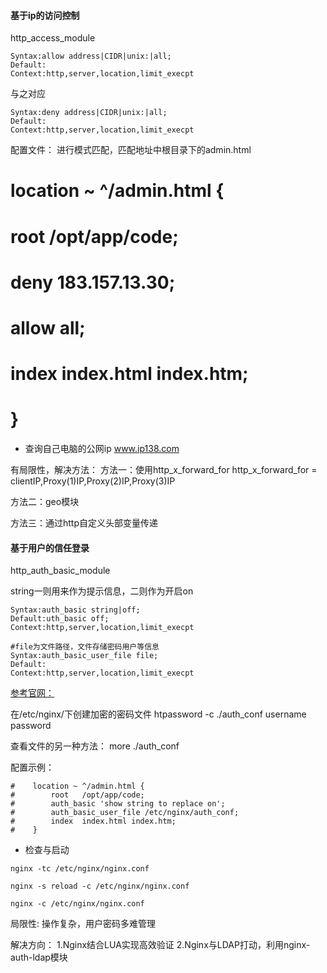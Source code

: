 #### 基于ip的访问控制
http_access_module

```
Syntax:allow address|CIDR|unix:|all;
Default:
Context:http,server,location,limit_execpt

```

与之对应
```
Syntax:deny address|CIDR|unix:|all;
Default:
Context:http,server,location,limit_execpt
```

配置文件：
进行模式匹配，匹配地址中根目录下的admin.html
#    location ~ ^/admin.html {
#        root   /opt/app/code;
#        deny 183.157.13.30;
#        allow all;
#        index  index.html index.htm;
#    }


- 查询自己电脑的公网ip
www.ip138.com


有局限性，解决方法：
方法一：使用http_x_forward_for
http_x_forward_for = clientIP,Proxy(1)IP,Proxy(2)IP,Proxy(3)IP

方法二：geo模块


方法三：通过http自定义头部变量传递



#### 基于用户的信任登录
http_auth_basic_module

string一则用来作为提示信息，二则作为开启on
```
Syntax:auth_basic string|off;
Default:uth_basic off;
Context:http,server,location,limit_execpt

```

```
#file为文件路径，文件存储密码用户等信息
Syntax:auth_basic_user_file file;
Default:
Context:http,server,location,limit_execpt
```
[参考官网：](http://nginx.org/en/docs/)



在/etc/nginx/下创建加密的密码文件
htpassword -c ./auth_conf username password

查看文件的另一种方法：
more ./auth_conf


配置示例：
```
#    location ~ ^/admin.html {
#        root   /opt/app/code;
#        auth_basic 'show string to replace on';
#        auth_basic_user_file /etc/nginx/auth_conf;
#        index  index.html index.htm;
#    }
```


- 检查与启动
```
nginx -tc /etc/nginx/nginx.conf

nginx -s reload -c /etc/nginx/nginx.conf

nginx -c /etc/nginx/nginx.conf
```

局限性:
操作复杂，用户密码多难管理

解决方向：
1.Nginx结合LUA实现高效验证
2.Nginx与LDAP打动，利用nginx-auth-ldap模块
